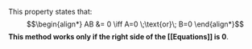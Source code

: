 This property states that:
$$\begin{align*}
AB &= 0 \iff A=0 \;\text{or}\; B=0
\end{align*}$$
**This method works only if the right side of the [[Equations]] is 0**.